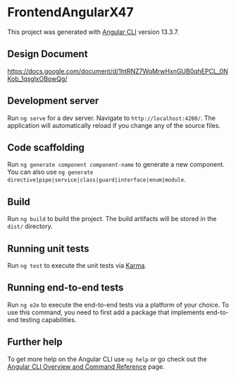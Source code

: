 # FrontendAngularX47

This project was generated with [Angular CLI](https://github.com/angular/angular-cli) version 13.3.7.

## Design Document

<a href="https://docs.google.com/document/d/1htRNZ7WqMrwHxnGUB0qhEPCL_0NKob_1qsglxOBowQg/edit" target="_blank">https://docs.google.com/document/d/1htRNZ7WqMrwHxnGUB0qhEPCL_0NKob_1qsglxOBowQg/</a>

## Development server

Run `ng serve` for a dev server. Navigate to `http://localhost:4200/`. The application will automatically reload if you change any of the source files.

## Code scaffolding

Run `ng generate component component-name` to generate a new component. You can also use `ng generate directive|pipe|service|class|guard|interface|enum|module`.

## Build

Run `ng build` to build the project. The build artifacts will be stored in the `dist/` directory.

## Running unit tests

Run `ng test` to execute the unit tests via [Karma](https://karma-runner.github.io).

## Running end-to-end tests

Run `ng e2e` to execute the end-to-end tests via a platform of your choice. To use this command, you need to first add a package that implements end-to-end testing capabilities.

## Further help

To get more help on the Angular CLI use `ng help` or go check out the [Angular CLI Overview and Command Reference](https://angular.io/cli) page.
